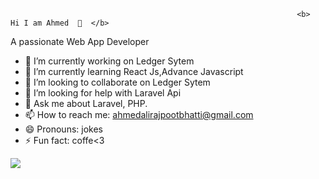                                                                     <b>  Hi I am Ahmed  👋  </b>

A passionate Web App Developer 

- 🔭 I’m currently working on Ledger Sytem
- 🌱 I’m currently learning React Js,Advance Javascript
- 👯 I’m looking to collaborate on Ledger Sytem
- 🤔 I’m looking for help with Laravel Api
- 💬 Ask me about Laravel, PHP.
- 📫 How to reach me: ahmedalirajpootbhatti@gmail.com
- 😄 Pronouns: jokes
- ⚡ Fun fact: coffe<3

<img src="https://github-readme-stats.vercel.app/api?username=ahmed-bhatti&&show_icons=true&title_color=ffffff&icon_color=bb2acf&text_color=daf7dc&bg_color=151515"/>
